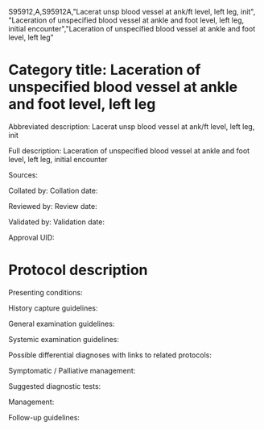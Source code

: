S95912,A,S95912A,"Lacerat unsp blood vessel at ank/ft level, left leg, init", "Laceration of unspecified blood vessel at ankle and foot level, left leg, initial encounter","Laceration of unspecified blood vessel at ankle and foot level, left leg"
# Category title: Laceration of unspecified blood vessel at ankle and foot level, left leg

Abbreviated description: Lacerat unsp blood vessel at ank/ft level, left leg, init

Full description: Laceration of unspecified blood vessel at ankle and foot level, left leg, initial encounter

Sources:

Collated by:
Collation date:

Reviewed by:
Review date:

Validated by:
Validation date:

Approval UID:

# Protocol description

Presenting conditions:

History capture guidelines:

General examination guidelines:

Systemic examination guidelines:

Possible differential diagnoses with links to related protocols:

Symptomatic / Palliative management:

Suggested diagnostic tests:

Management:

Follow-up guidelines:
